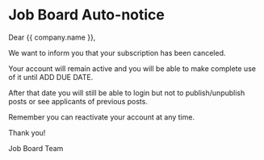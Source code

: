 Job Board Auto-notice
=====================

Dear {{ company.name }},

We want to inform you that your subscription has been canceled.

Your account will remain active and you will be able to make complete use of it until ADD DUE DATE.

After that date you will still be able to login but not to publish/unpublish posts or see applicants of previous posts.

Remember you can reactivate your account at any time.

Thank you!

Job Board Team
